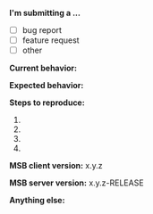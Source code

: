 <!-- ISSUE TEMPLATE -->
<!-- Update "[ ]" to "[x]" to check a box -->

<!--
- Before submitting, please check for similar issue or P ull Request. 
-->

**I'm submitting a ...**
<!-- (check one with "x") -->
- [ ] bug report
- [ ] feature request
- [ ] other

**Current behavior:**
<!-- Describe the bug / current feature that is not sufficient -->

**Expected behavior:**
<!-- Describe behavior without the bug / the new feature -->

**Steps to reproduce:**
<!--
Describe the *STEPS TO REPRODUCE* the bug / or additional information about the feature
-->
1.
2.
3.
4.

**MSB client version:** x.y.z

**MSB server version:** x.y.z-RELEASE

**Anything else:**
<!-- stacktrace, related issues, suggestions ... -->
